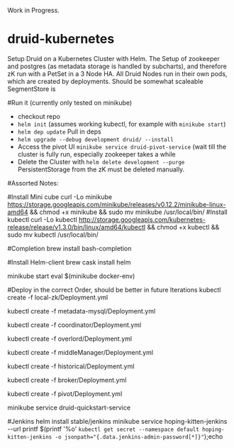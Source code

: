 Work in Progress. 

# druid-kubernetes
Setup Druid on a Kubernetes Cluster with Helm. 
The Setup of zookeeper and postgres (as metadata storage is handled by subcharts), and therefore zK run with a PetSet in a 3 Node HA.
All Druid Nodes run in their own pods, which are created by deployments. Should be somewhat scaleable
SegmentStore is 

#Run it (currently only tested on minikube)
- checkout repo
- `helm init` (assumes working kubectl, for example with `minikube start`)
- `helm dep update` Pull in deps
- `helm upgrade --debug development druid/ --install`
- Access the pivot UI `minikube service druid-pivot-service` (wait till the cluster is fully run, especially zookeeper takes a while
- Delete the Cluster with `helm delete development --purge ` PersistentStorage from the zK must be deleted manually.



#Assorted Notes: 

#Install Mini cube
curl -Lo minikube https://storage.googleapis.com/minikube/releases/v0.12.2/minikube-linux-amd64 && chmod +x minikube && sudo mv minikube /usr/local/bin/
#Install kubectl
curl -Lo kubectl http://storage.googleapis.com/kubernetes-release/release/v1.3.0/bin/linux/amd64/kubectl && chmod +x kubectl && sudo mv kubectl /usr/local/bin/

#Completion
brew install bash-completion


#Install Helm-client
brew cask install helm



minikube start
eval $(minikube docker-env)

#Deploy in the correct Order, should be better in future Iterations
kubectl create -f local-zk/Deployment.yml

kubectl create -f metadata-mysql/Deployment.yml

kubectl create -f coordinator/Deployment.yml

kubectl create -f overlord/Deployment.yml

kubectl create -f middleManager/Deployment.yml

kubectl create -f historical/Deployment.yml

kubectl create -f broker/Deployment.yml

kubectl create -f pivot/Deployment.yml


minikube service druid-quickstart-service


#Jenkins
helm install stable/jenkins
minikube service hoping-kitten-jenkins --url
printf $(printf '\%o' `kubectl get secret --namespace default hoping-kitten-jenkins -o jsonpath="{.data.jenkins-admin-password[*]}"`);echo



